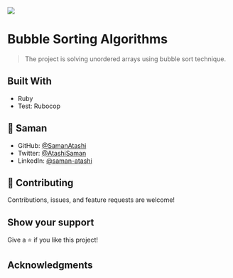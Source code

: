 ![](https://img.shields.io/badge/Microverse-blueviolet)

# Bubble Sorting Algorithms

> The project is solving unordered arrays using bubble sort technique.

## Built With

- Ruby 
- Test: Rubocop

## 👤 **Saman**

- GitHub: [@SamanAtashi](https://github.com/SamanAtashi)
- Twitter: [@AtashiSaman](https://twitter.com/AtashiSaman)
- LinkedIn: [@saman-atashi](https://www.linkedin.com/in/saman-atashi-9539911b0)

## 🤝 Contributing

Contributions, issues, and feature requests are welcome!

## Show your support

Give a ⭐️ if you like this project!

## Acknowledgments
